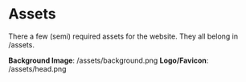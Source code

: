 # Assets
There a few (semi) required assets for the website. They all belong in /assets.

**Background Image**: /assets/background.png
**Logo/Favicon**: /assets/head.png

